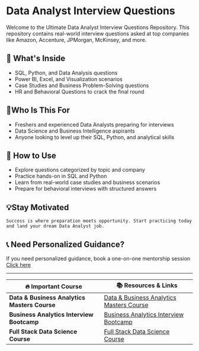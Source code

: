 # Data Analyst Interview Questions
Welcome to the Ultimate Data Analyst Interview Questions Repository. This repository contains real-world interview questions asked at top companies like Amazon, Accenture, JPMorgan, McKinsey, and more.

## 📌 What's Inside
- SQL, Python, and Data Analysis questions
- Power BI, Excel, and Visualization scenarios
- Case Studies and Business Problem-Solving questions
- HR and Behavioral Questions to crack the final round

## 🎯Who Is This For
- Freshers and experienced Data Analysts preparing for interviews
- Data Science and Business Intelligence aspirants
- Anyone looking to level up their SQL, Python, and analytical skills
## 🚀 How to Use
- Explore questions categorized by topic and company
- Practice hands-on in SQL and Python
- Learn from real-world case studies and business scenarios
- Prepare for behavioral interviews with structured answers

## 💡Stay Motivated
```
Success is where preparation meets opportunity. Start practicing today and land your dream Data Analyst job.
```
## 📞 Need Personalized Guidance?
If you need personalized guidance, book a one-on-one mentorship session [Click here](https://topmate.io/shivan_kumar1/)

---
| 🔥 Important Course               | 📚 Resources & Links |
|------------------------|---------------------|
| **Data & Business Analytics Masters Course**      | [Data & Business Analytics Masters Course](https://euron.one/course/business-analytics-masters?ref=7C9EDDAA) |
| **Business Analytics Interview Bootcamp**      | [Business Analytics Interview Bootcamp](https://euron.one/course/business-analytics-interview-bootcamp?ref=7C9EDDAA) |
| **Full Stack Data Science Course**      | [Full Stack Data Science Course](https://euron.one/course/full-stack-data-science?ref=7C9EDDAA) |

